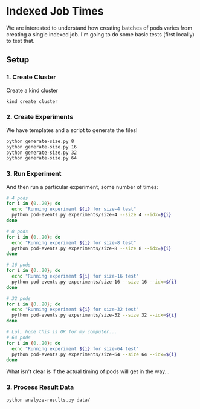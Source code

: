 # Indexed Job Times

We are interested to understand how creating batches of pods varies from creating a single indexed job.
I'm going to do some basic tests (first locally) to test that.

## Setup

### 1. Create Cluster

Create a kind cluster

```bash
kind create cluster
```

### 2. Create Experiments

We have templates and a script to generate the files!

```bash
python generate-size.py 8
python generate-size.py 16
python generate-size.py 32
python generate-size.py 64
```

### 3. Run Experiment

And then run a particular experiment, some number of times:

```bash
# 4 pods
for i in {0..20}; do
  echo "Running experiment ${i} for size-4 test"
  python pod-events.py experiments/size-4 --size 4 --idx=${i}
done

# 8 pods
for i in {0..20}; do
  echo "Running experiment ${i} for size-8 test"
  python pod-events.py experiments/size-8 --size 8 --idx=${i}
done

# 16 pods
for i in {0..20}; do
  echo "Running experiment ${i} for size-16 test"
  python pod-events.py experiments/size-16 --size 16 --idx=${i}
done

# 32 pods
for i in {0..20}; do
  echo "Running experiment ${i} for size-32 test"
  python pod-events.py experiments/size-32 --size 32 --idx=${i}
done

# Lol, hope this is OK for my computer...
# 64 pods
for i in {0..20}; do
  echo "Running experiment ${i} for size-64 test"
  python pod-events.py experiments/size-64 --size 64 --idx=${i}
done
```

What isn't clear is if the actual timing of pods will get in the way...

### 3. Process Result Data

```bash
python analyze-results.py data/
```
